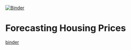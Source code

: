[![Binder](https://mybinder.org/badge_logo.svg)](https://mybinder.org/v2/gh/mikekeith52/housing_prices/HEAD?filepath=housing_prices.ipynb)

# Forecasting Housing Prices

[binder](https://mybinder.org/v2/gh/mikekeith52/housing_prices/HEAD?filepath=housing_prices.ipynb)